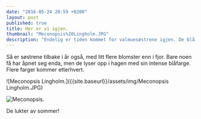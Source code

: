 ```yaml
---
date: "2016-05-24 20:59 +0200"
layout: post
published: true
title: Her er vi igjen.
thumbnail: "Meconopsis%20Lingholm.JPG"
description: "Endelig er tiden kommet for valmuesøstrene igjen. De blå har startet blomstringen, og snart kommer de hvite og forhåpentligvis de lilla.  "
---
```


Så er søstrene tilbake i år også, med litt flere blomster enn i fjor. Bare noen få har åpnet seg enda, men de lyser opp i hagen med sin intense blåfarge. Flere farger kommer etterhvert.

![Meconopsis Lingholm.]({{site.baseurl}}/assets/img/Meconopsis Lingholm.JPG)

![Meconopsis.]({{site.baseurl}}/assets/img/Meconopsis.JPG)


De lukter av sommer!
